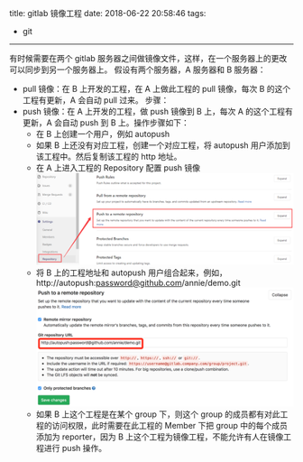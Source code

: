 title: gitlab 镜像工程
date: 2018-06-22 20:58:46
tags:
- git
---

有时候需要在两个 gitlab 服务器之间做镜像文件，这样，在一个服务器上的更改可以同步到另一个服务器上。
假设有两个服务器，A 服务器和 B 服务器：
- pull 镜像：在 B 上开发的工程，在 A 上做此工程的 pull 镜像，每次 B 的这个工程有更新，A 会自动 pull 过来。
  步骤：
- push 镜像：在 A 上开发的工程，做 push 镜像到 B 上，每次 A 的这个工程有更新，A 会自动 push 到 B 上。操作步骤如下：
  - 在 B 上创建一个用户，例如 autopush
  - 如果 B 上还没有对应工程，创建一个对应工程，将 autopush 用户添加到该工程中。然后复制该工程的 http 地址。
  - 在 A 上进入工程的 Repository 配置 push 镜像    
    ![1](/img/2018-06-22-gitlab-mirror/1.png)
  - 将 B 上的工程地址和 autopush 用户组合起来，例如，http://autopush:password@github.com/annie/demo.git
    ![2](/img/2018-06-22-gitlab-mirror/2.png)
  - 如果 B 上这个工程是在某个 group 下，则这个 group 的成员都有对此工程的访问权限，此时需要在此工程的 Member 下把 group 中的每个成员添加为 reporter，因为 B 上这个工程为镜像工程，不能允许有人在镜像工程进行 push 操作。
